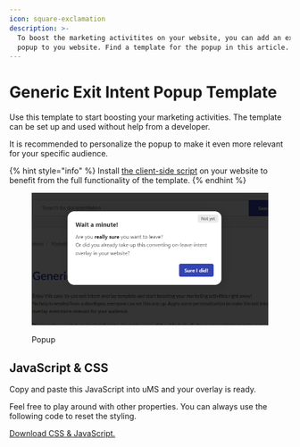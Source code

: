 ```yaml
---
icon: square-exclamation
description: >-
  To boost the marketing activitites on your website, you can add an exit intent
  popup to you website. Find a template for the popup in this article.
---
```


# Generic Exit Intent Popup Template

Use this template to start boosting your marketing activities. The template can be set up and used without help from a developer.

It is recommended to personalize the popup to make it even more relevant for your specific audience.

{% hint style="info" %}
Install [the client-side script](../../../../../analytics/clientside-events-and-additional-javascript-files/additional-measurements-with-our-ums-analytics-scripts/) on your website to benefit from the full functionality of the template.
{% endhint %}

<figure><img src="../../../.gitbook/assets/image.png" alt="Popup"><figcaption><p>Popup</p></figcaption></figure>

## JavaScript & CSS

Copy and paste this JavaScript into uMS and your overlay is ready.

Feel free to play around with other properties. You can always use the following code to reset the styling.

[Download CSS & JavaScript.](../../../../../media/kxmpljfv/ums-exit-intent-overlay.zip)
